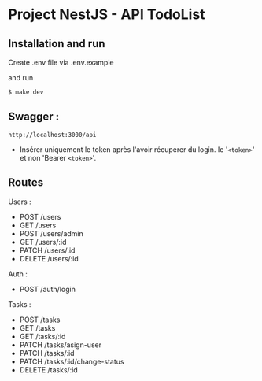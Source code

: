 # Project NestJS - API TodoList

## Installation and run

Create .env file via .env.example

and run

```bash
$ make dev
```

## Swagger : 
```
http://localhost:3000/api
```
- Insérer uniquement le token après l'avoir récuperer du login. Ie '`<token>`' et non 'Bearer `<token>`'.

## Routes

Users :
- POST /users
- GET /users
- POST /users/admin
- GET /users/:id
- PATCH /users/:id
- DELETE /users/:id

Auth :
- POST /auth/login

Tasks :
- POST /tasks
- GET /tasks
- GET /tasks/:id
- PATCH /tasks/asign-user
- PATCH /tasks/:id
- PATCH /tasks/:id/change-status
- DELETE /tasks/:id
